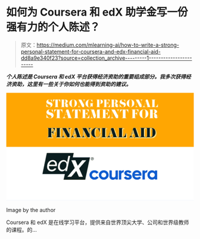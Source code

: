 # 如何为 Coursera 和 edX 助学金写一份强有力的个人陈述？

> 原文：<https://medium.com/mlearning-ai/how-to-write-a-strong-personal-statement-for-coursera-and-edx-financial-aid-dd8a9e340f23?source=collection_archive---------1----------------------->

***个人陈述是 Coursera 和 edX 平台获得经济资助的重要组成部分。我多次获得经济资助，这里有一些关于你如何也能得到资助的建议。***

![](img/84ef42424e9de69bff3b5bd6c10a4f60.png)

Image by the author

Coursera 和 edX 是在线学习平台，提供来自世界顶尖大学、公司和世界级教师的课程。的…